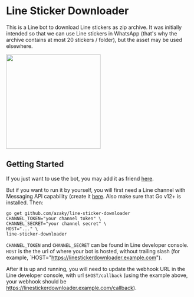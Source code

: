 # Line Sticker Downloader

This is a Line bot to download Line stickers as zip archive. It was initially 
intended so that we can use Line stickers in WhatsApp (that's why the archive
contains at most 20 stickers / folder), but the asset may be used elsewhere.

<img src="https://user-images.githubusercontent.com/5902356/69003142-aa177b80-092f-11ea-82ca-dd88f2ebe9a1.jpeg" width="256px">

## Getting Started

If you just want to use the bot, you may add it as friend [here](https://line.me/R/ti/p/%40160fzrqk).

But if you want to run it by yourself, you will first need a Line channel with
Messaging API capability (create it [here](https://developers.line.biz/). Also
make sure that Go v12+ is installed. Then:

```
go get github.com/azaky/line-sticker-downloader
CHANNEL_TOKEN="your channel token" \
CHANNEL_SECRET="your channel secret" \
HOST="..." \
line-sticker-downloader
```

`CHANNEL_TOKEN` and `CHANNEL_SECRET` can be found in Line developer console.
`HOST` is the the url of where your bot is hosted, without trailing slash (for
example, `HOST="https://linestickerdownloader.example.com").

After it is up and running, you will need to update the webhook URL in the
Line developer console, with url `$HOST/callback` (using the example above,
your webhook should be https://linestickerdownloader.example.com/callback).
